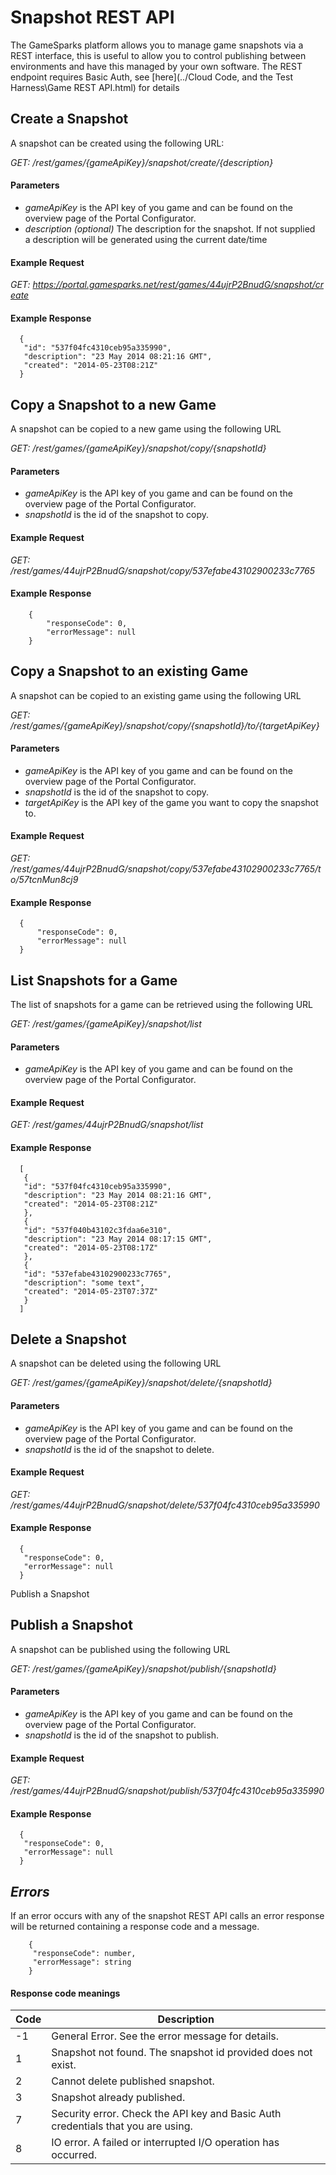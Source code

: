 # Snapshot REST API

The GameSparks platform allows you to manage game snapshots via a REST interface, this is useful to allow you to control publishing between environments and have this managed by your own software. The REST endpoint requires Basic Auth, see [here](../Cloud Code, and the Test Harness\Game REST API.html) for details

## Create a Snapshot

A snapshot can be created using the following URL:

*GET: /rest/games/{gameApiKey}/snapshot/create/{description}*

#### Parameters

* *gameApiKey* is the API key of you game and can be found on the overview page of the Portal Configurator.
* *description (optional)* The description for the snapshot. If not supplied a description will be generated using the current date/time

#### Example Request

*GET: https://portal.gamesparks.net/rest/games/44ujrP2BnudG/snapshot/create*

#### Example Response

  ```  
    {
     "id": "537f04fc4310ceb95a335990",
     "description": "23 May 2014 08:21:16 GMT",
     "created": "2014-05-23T08:21Z"
    }
```
## Copy a Snapshot to a new Game

A snapshot can be copied to a new game using the following URL

*GET: /rest/games/{gameApiKey}/snapshot/copy/{snapshotId}*

#### Parameters

* *gameApiKey* is the API key of you game and can be found on the overview page of the Portal Configurator.
* *snapshotId* is the id of the snapshot to copy.

#### Example Request

*GET: /rest/games/44ujrP2BnudG/snapshot/copy/537efabe43102900233c7765*

#### Example Response

```    
    {
        "responseCode": 0,
        "errorMessage": null
    }
```

## Copy a Snapshot to an existing Game

A snapshot can be copied to an existing game using the following URL

*GET: /rest/games/{gameApiKey}/snapshot/copy/{snapshotId}/to/{targetApiKey}*

#### Parameters

* *gameApiKey* is the API key of you game and can be found on the overview page of the Portal Configurator.
* *snapshotId* is the id of the snapshot to copy.
* *targetApiKey* is the API key of the game you want to copy the snapshot to.

#### Example Request

*GET: /rest/games/44ujrP2BnudG/snapshot/copy/537efabe43102900233c7765/to/57tcnMun8cj9*

#### Example Response

  ```  
    {
        "responseCode": 0,
        "errorMessage": null
    }
```

## List Snapshots for a Game

The list of snapshots for a game can be retrieved using the following URL

*GET: /rest/games/{gameApiKey}/snapshot/list*

#### Parameters

* *gameApiKey* is the API key of you game and can be found on the overview page of the Portal Configurator.

#### Example Request

*GET: /rest/games/44ujrP2BnudG/snapshot/list*

#### Example Response

  ```  
    [
     {
     "id": "537f04fc4310ceb95a335990",
     "description": "23 May 2014 08:21:16 GMT",
     "created": "2014-05-23T08:21Z"
     },
     {
     "id": "537f040b43102c3fdaa6e310",
     "description": "23 May 2014 08:17:15 GMT",
     "created": "2014-05-23T08:17Z"
     },
     {
     "id": "537efabe43102900233c7765",
     "description": "some text",
     "created": "2014-05-23T07:37Z"
     }
    ]
```
## Delete a Snapshot

A snapshot can be deleted using the following URL

*GET: /rest/games/{gameApiKey}/snapshot/delete/{snapshotId}*

#### Parameters

* *gameApiKey* is the API key of you game and can be found on the overview page of the Portal Configurator.
* *snapshotId* is the id of the snapshot to delete.

#### Example Request

*GET: /rest/games/44ujrP2BnudG/snapshot/delete/537f04fc4310ceb95a335990*

#### Example Response

  ```  
    {
     "responseCode": 0,
     "errorMessage": null
    }
```

Publish a Snapshot

## Publish a Snapshot

A snapshot can be published using the following URL

*GET: /rest/games/{gameApiKey}/snapshot/publish/{snapshotId}*

#### Parameters

* *gameApiKey* is the API key of you game and can be found on the overview page of the Portal Configurator.
* *snapshotId* is the id of the snapshot to publish.

#### Example Request

*GET: /rest/games/44ujrP2BnudG/snapshot/publish/537f04fc4310ceb95a335990*

#### Example Response

  ```  
    {
     "responseCode": 0,
     "errorMessage": null
    }
```

## *Errors*

If an error occurs with any of the snapshot REST API calls an error response will be returned containing a response code and a message.

```    
    {
     "responseCode": number,
     "errorMessage": string
    }
```

#### Response code meanings



|Code   |Description   |
|---|---|
|-1   |General Error. See the error message for details.   |
|1   |Snapshot not found. The snapshot id provided does not exist.   |
|2   |Cannot delete published snapshot.   |
|3   |Snapshot already published.   |
|7   |Security error. Check the API key and Basic Auth credentials that you are using.   |
|8   |IO error. A failed or interrupted I/O operation has occurred.   |
